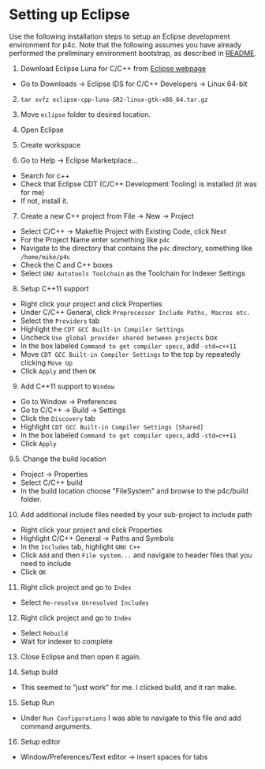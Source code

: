 # Setting up Eclipse

Use the following installation steps to setup an Eclipse development environment for p4c.
Note that the following assumes you have already performed the preliminary environment
bootstrap, as described in [README](README.md).  

1. Download Eclipse Luna for C/C++ from [Eclipse webpage](http://www.eclipse.org/luna/)
  * Go to Downloads -> Eclipse IDS for C/C++ Developers -> Linux 64-bit

2. `tar xvfz eclipse-cpp-luna-SR2-linux-gtk-x86_64.tar.gz`

3. Move `eclipse` folder to desired location.

4. Open Eclipse

5. Create workspace

6. Go to Help -> Eclipse Marketplace...
  * Search for c++
  * Check that Eclipse CDT (C/C++ Development Tooling) is installed (it was for me)
  * If not, install it.

7. Create a new C++ project from File -> New -> Project
  * Select C/C++ -> Makefile Project with Existing Code, click Next
  * For the Project Name enter something like `p4c`
  * Navigate to the directory that contains the `p4c` directory, something like `/home/mike/p4c`
  * Check the C and C++ boxes
  * Select `GNU Autotools Toolchain` as the Toolchain for Indexer Settings

8. Setup C++11 support
  * Right click your project and click Properties
  * Under C/C++ General, click `Preprocessor Include Paths, Macros etc.`
  * Select the `Providers` tab
  * Highlight the `CDT GCC Built-in Compiler Settings`
  * Uncheck `Use global provider shared between projects` box
  * In the box labeled `Command to get compiler specs`, add `-std=c++11`
  * Move `CDT GCC Built-in Compiler Settings` to the top by repeatedly clicking `Move Up`
  * Click `Apply` and then `OK`

9. Add C++11 support to `Window`
  * Go to Window -> Preferences
  * Go to C/C++ -> Build -> Settings
  * Click the `Discovery` tab
  * Highlight `CDT GCC Built-in Compiler Settings [Shared]` 
  * In the box labeled `Command to get compiler specs`, add `-std=c++11`
  * Click `Apply`

9.5. Change the build location
  * Project -> Properties
  * Select C/C++ build
  * In the build location choose "FileSystem" and browse to the p4c/build folder.

10. Add additional include files needed by your sub-project to include path
  * Right click your project and click Properties
  * Highlight C/C++ General -> Paths and Symbols
  * In the `Includes` tab, highlight `GNU C++`
  * Click `Add` and then `File system...` and navigate to header files that you need to include
  * Click `OK`

11. Right click project and go to `Index`
  * Select `Re-resolve Unresolved Includes`

12. Right click project and go to `Index`
  * Select `Rebuild`
  * Wait for indexer to complete

13. Close Eclipse and then open it again.

14. Setup build
  * This seemed to "just work" for me.  I clicked build, and it ran make.

15. Setup Run
  * Under `Run Configurations` I was able to navigate to this file and add command arguments.

16. Setup editor
   * Window/Preferences/Text editor -> insert spaces for tabs
   